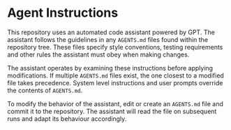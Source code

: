# Agent Instructions

This repository uses an automated code assistant powered by GPT. The assistant follows the guidelines in any `AGENTS.md` files found within the repository tree. These files specify style conventions, testing requirements and other rules the assistant must obey when making changes.

The assistant operates by examining these instructions before applying modifications. If multiple `AGENTS.md` files exist, the one closest to a modified file takes precedence. System level instructions and user prompts override the contents of `AGENTS.md`.

To modify the behavior of the assistant, edit or create an `AGENTS.md` file and commit it to the repository. The assistant will read the file on subsequent runs and adapt its behaviour accordingly.

